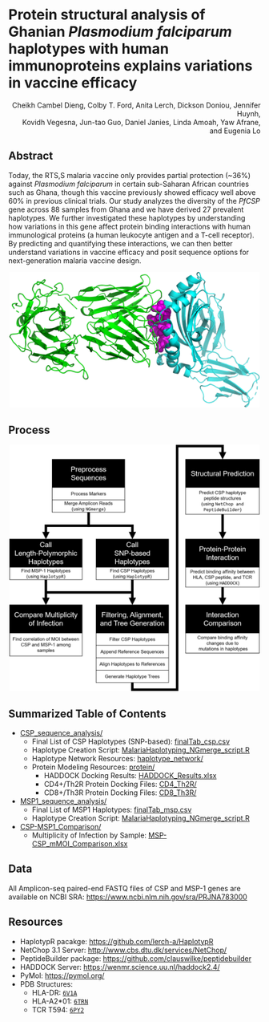 # Protein structural analysis of Ghanian _Plasmodium falciparum_ haplotypes with human immunoproteins explains variations in vaccine efficacy

<p align="right">Cheikh Cambel Dieng, Colby T. Ford, Anita Lerch, Dickson Doniou, Jennifer Huynh, <br>Kovidh Vegesna, Jun-tao Guo, Daniel Janies, Linda Amoah, Yaw Afrane, and Eugenia Lo</p>


## Abstract

Today, the RTS,S malaria vaccine only provides partial protection (~36%) against _Plasmodium falciparum_ in certain sub-Saharan African countries such as Ghana, though this vaccine previously showed efficacy well above 60\% in previous clinical trials. Our study analyzes the diversity of the _PfCSP_ gene across 88 samples from Ghana and we have derived 27 prevalent haplotypes. We further investigated these haplotypes by understanding how variations in this gene affect protein binding interactions with human immunological proteins (a human leukocyte antigen and a T-cell receptor). By predicting and quantifying these interactions, we can then better understand variations in vaccine efficacy and posit sequence options for next-generation malaria vaccine design.

<p align="middle"><img src="https://raw.githubusercontent.com/colbyford/Ghana_CSP_Haplotypes/main/CSP_sequence_analysis/protein/CD4_Th2R/renderings/HLA-TCR_csp-reference.png" width="500"></p>



## Process

<p align="middle"><img src="https://raw.githubusercontent.com/colbyford/Ghana_CSP_Haplotypes/main/CSP_sequence_analysis/figures/process_v2.png" width="500"></p>

## Summarized Table of Contents

- [CSP_sequence_analysis/](CSP_sequence_analysis/)
  - Final List of CSP Haplotypes (SNP-based): [finalTab_csp.csv](/CSP_sequence_analysis/finalTab_csp.csv)
  - Haplotype Creation Script: [MalariaHaplotyping_NGmerge_script.R](/CSP_sequence_analysis/MalariaHaplotyping_NGmerge_script.R)
  - Haplotype Network Resources: [haplotype_network/](/CSP_sequence_analysis/haplotype_network/)
  - Protein Modeling Resources: [protein/](/CSP_sequence_analysis/protein/)
    - HADDOCK Docking Results: [HADDOCK_Results.xlsx](/CSP_sequence_analysis/protein/HADDOCK_Results.xlsx)
    - CD4+/Th2R Protein Docking Files: [CD4_Th2R/](/CSP_sequence_analysis/protein/CD4_Th2R/)
    - CD8+/Th3R Protein Docking Files: [CD8_Th3R/](/CSP_sequence_analysis/protein/CD8_Th23/)
- [MSP1_sequence_analysis/](MSP1_sequence_analysis/)
  - Final List of MSP1 Haplotypes: [finalTab_msp.csv](/MSP1_sequence_analysis/finalTab_msp.csv)
  - Haplotype Creation Script: [MalariaHaplotyping_NGmerge_script.R](/MSP1_sequence_analysis/MalariaHaplotyping_NGmerge_script.R)
- [CSP-MSP1_Comparison/](CSP-MSP1_Comparison/)
  -  Multiplicity of Infection by Sample: [MSP-CSP_mMOI_Comparison.xlsx](/CSP-MSP1_Comparison/MSP-CSP_mMOI_Comparison.xlsx)

## Data
All Amplicon-seq paired-end FASTQ files of CSP and MSP-1 genes are available on NCBI SRA: https://www.ncbi.nlm.nih.gov/sra/PRJNA783000


## Resources

- HaplotypR pacakge: https://github.com/lerch-a/HaplotypR
- NetChop 3.1 Server: http://www.cbs.dtu.dk/services/NetChop/
- PeptideBuilder package: https://github.com/clauswilke/peptidebuilder
- HADDOCK Server: https://wenmr.science.uu.nl/haddock2.4/
- PyMol: https://pymol.org/
- PDB Structures:
  - HLA-DR: [`6V1A`](https://www.rcsb.org/structure/6V1A)
  - HLA-A2*01: [`6TRN`](https://www.rcsb.org/structure/6TRN)
  - TCR T594: [`6PY2`](https://www.rcsb.org/structure/6py2)
